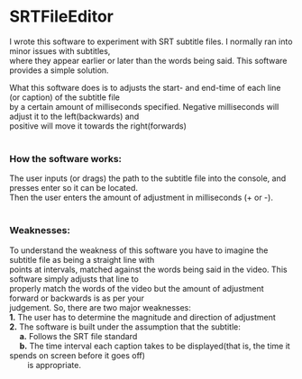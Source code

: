 # SRTFileEditor #



I wrote this software to experiment with SRT subtitle files. I normally ran into minor issues with subtitles,  
where they appear earlier or later than the words being said. This software provides a simple solution.

What this software does is to adjusts the start- and end-time of each line (or caption) of the subtitle file  
by a certain amount of milliseconds specified. Negative milliseconds will adjust it to the left(backwards) and  
positive will move it towards the right(forwards)<br><br>


### How the software works: ###  
The user inputs (or drags) the path to the subtitle file into the console, and presses enter so it can be located.  
Then the user enters the amount of adjustment in milliseconds (+ or -).<br><br>

### Weaknesses: ###
To understand the weakness of this software you have to imagine the subtitle file as being a straight line with  
points at intervals, matched against the words being said in the video. This software simply adjusts that line to  
properly match the words of the video but the amount of adjustment forward or backwards is as per your  
judgement. So, there are two major weaknesses:  
**1.** The user has to determine the magnitude and direction of adjustment  
**2.** The software is built under the assumption that the subtitle:  
  &emsp;   **a.** Follows the SRT file standard  
  &emsp;   **b.** The time interval each caption takes to be displayed(that is, the time it spends on screen before it goes off)  
  &emsp;&emsp; is appropriate.
